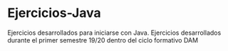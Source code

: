 # Ejercicios-Java
Ejercicios desarrollados para iniciarse con Java. Ejercicios desarrollados durante el primer semestre 19/20 dentro del ciclo formativo DAM
